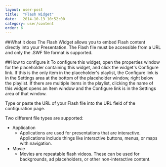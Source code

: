 ```yaml
---
layout: user-post
title:  "Flash Widget"
date:   2014-10-13 10:52:00
category: user/content
order: 6
---
```


##What it does
The Flash Widget allows you to embed Flash content directly into your Presentation. The Flash file must be accessible from a URL and only the .SWF file format is supported.


##How to configure it
To configure this widget, open the properties window for the placeholder containing this widget, and click the widget's Configure link. If this is the only item in the placeholder's playlist, the Configure link is in the Settings area at the bottom of the placeholder window, right below the playlist. If there are multiple items in the playlist, clicking the name of this widget opens an Item window and the Configure link is in the Settings area of that window.

Type or paste the URL of your Flash file into the URL field of the configuration page.

Two different file types are supported:
- Application
	- Applications are used for presentations that are interactive. Applications include things like interactive buttons, menus, or maps with navigation.
- Movie
	- Movies are repeatable flash videos. These can be used for backgrounds, ad placeholders, or other non-interactive content.
